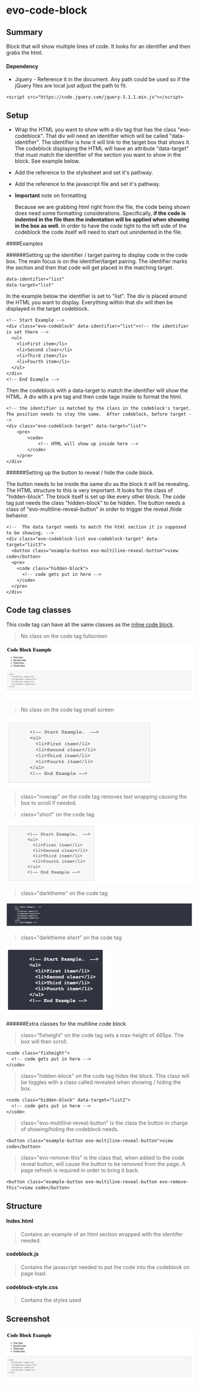 # evo-code-block

## Summary

Block that will show multiple lines of code. It looks for an identifier and then grabs the html.  

#### Dependency
* Jquery - Reference it in the document.  Any path could be used so if the jQuery files are local just adjust the path to fit.
````shell
<script src="https://code.jquery.com/jquery-3.1.1.min.js"></script>
````

## Setup 

* Wrap the HTML you want to show with a div tag that has the class "evo-codeblock".  That div will need an identifier which will be called "data-identifier".  The identifier is how it will link to the target box that shows it.  The codeblock displaying the HTML will have an attribute "data-target" that must match the identifier of the section you want to show in the block. See example below.

* Add the reference to the stylesheet and set it's pathway.

* Add the reference to the javascript file and set it's pathway.

* **Important** note on formatting

    Because we are grabbing html right from the file, the code being shown does need some formatting considerations.  Specifically, **if the code is indented in the file then the indentation will be applied when showing in the box as well**.  In order to have the code tight to the left side of the codeblock the code itself will need to start out unindented in the file.

####Examples

######Setting up the identifier / target pairing to display code in the code box.
The main focus is on the identifier/target pairing.  The identifier marks the section and then that code will get placed in the matching target.

````shell
data-identifier="list"
data-target="list"
````

In the example below the identifier is set to "list".  The div is placed around the HTML you want to display.  Everything within that div will then be displayed in the target codeblock. 
````shell
<!-- Start Example -->
<div class="evo-codeblock" data-identifier="list"><!-- the identifier is set there -->
  <ul>
    <li>First item</li>
    <li>Second clear</li>
    <li>Third item</li>
    <li>Fourth item</li>
  </ul>
</div>
<!-- End Example -->
````
Then the codeblock with a data-target to match the identifier will show the HTML.  A div with a pre tag and then code tage inside to format the html.

````shell
<!-- the identifier is matched by the class in the codeblock's target.  The position needs to stay the same.  After codeblock, before target -->
<div class="evo-codeblock-target" data-target="list">
    <pre>
        <code>
            <!-- HTML will show up inside here -->  
        </code>
    </pre>
</div>
````

######Setting up the button to reveal / hide the code block.

The button needs to be inside the same div as the block it will be revealing.  The HTML structure to this is very important. It looks for the class of "hidden-block".  The block itself is set up like every other block.  The code tag just needs the class "hidden-block" to be hidden.  The button needs a class of "evo-multiline-reveal-button" in order to trigger the reveal /hide behavior.

````shell
<!--  The data target needs to match the html section it is supposed to be showing. -->
<div class="evo-codeblock-list evo-codeblock-target" data-target="list3">
  <button class="example-button evo-multiline-reveal-button">view code</button>
  <pre>
    <code class="hidden-block">
      <!-- code gets put in here -->
    </code>
  </pre>
</div>
````


## Code tag classes
This code tag can have all the same classes as the [inline code block](https://github.com/labelle/evo-code-inline).

>No class on the code tag fullscreen

![inline codeblock](./img/multilinecodeblock.png "inline codeblock")

>No class on the code tag small screen

![inline codeblock](./img/smallscreenmultiline.png "inline codeblock")


>class="nowrap" on the code tag removes text wrapping causing the box to scroll if needed.


>class="short" on the code tag

![inline codeblock](./img/shortclassonmultiline.png "inline codeblock")

>class="darktheme" on the code tag

![inline codeblock](./img/multilinedarktheme.png "inline codeblock")

>class="darktheme short" on the code tag

![inline codeblock](./img/darkthemeshortmultiline.png "inline codeblock")

######Extra classes for the multiline code block

>class="fixheight" on the code tag sets a max-height of 465px.  The box will then scroll.
````shell
<code class="fixheight">
  <!-- code gets put in here -->
</code>
````
>class="hidden-block" on the code tag hides the block.  This class will be toggles with a class called revealed when showing / hiding the box.
````shell
<code class="hidden-block" data-target="list2">
  <!-- code gets put in here -->
</code>
````
>class="evo-multiline-reveal-button" is the class the button in charge of showing/hiding the codeblock needs.
````shell
<button class="example-button evo-multiline-reveal-button">view code</button>
````
>class="evo-remove-this" is the class that, when added to the code reveal button, will cause the button to be removed from the page.  A page refresh is required in order to bring it back. 
````shell
<button class="example-button evo-multiline-reveal-button evo-remove-this">view code</button>
````
## Structure

#### Index.html
> Contains an example of an html section wrapped with the identifer needed.

#### codeblock.js
> Contains the javascript needed to put the code into the codeblock on page load.

#### codeblock-style.css
> Contains the styles used

## Screenshot

![inline codeblock](./img/multilinecodeblock.png "inline codeblock")
